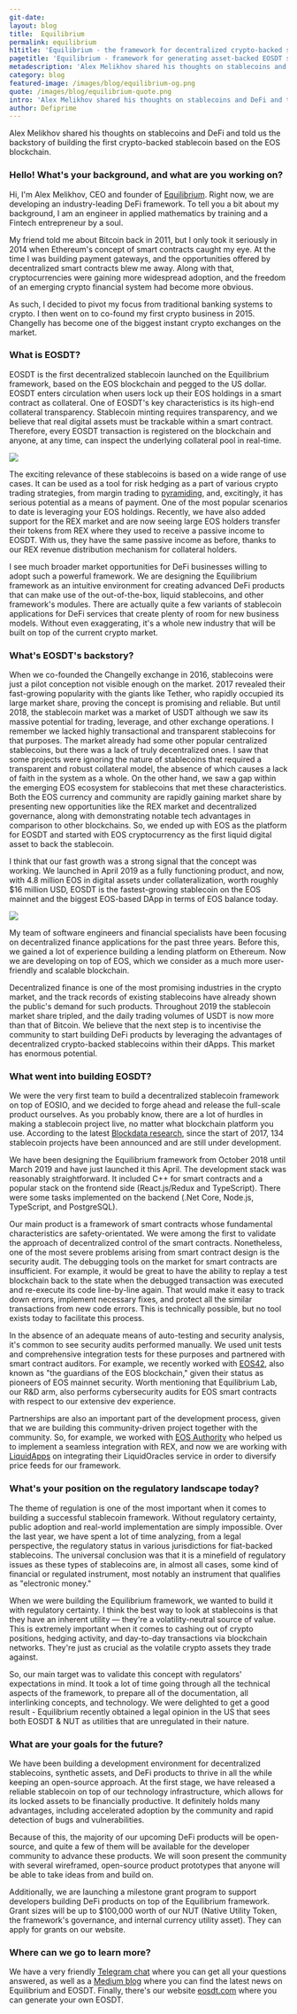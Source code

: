 ```yaml
---
git-date:
layout: blog
title:  Equilibrium
permalink: equilibrium
h1title: 'Equilibrium - the framework for decentralized crypto-backed stablecoins and DeFi products'
pagetitle: 'Equilibrium - framework for generating asset-backed EOSDT stablecoins'
metadescription: 'Alex Melikhov shared his thoughts on stablecoins and DeFi and told us the backstory of building the first crypto-backed stablecoin based on the EOS blockchain.'
category: blog
featured-image: /images/blog/equilibrium-og.png
quote: /images/blog/equilibrium-quote.png
intro: 'Alex Melikhov shared his thoughts on stablecoins and DeFi and told us the backstory of building the first crypto-backed stablecoin based on the EOS blockchain.'
author: Defiprime
---
```

Alex Melikhov shared his thoughts on stablecoins and DeFi and told us the backstory of building the first crypto-backed stablecoin based on the EOS blockchain.

### Hello! What's your background, and what are you working on?

Hi, I'm Alex Melikhov, CEO and founder of [Equilibrium](http://eosdt.com/?utm_source=defiprime&utm_medium=referral&utm_campaign=defiprime_interview). Right now, we are developing an industry-leading DeFi framework. To tell you a bit about my background, I am an engineer in applied mathematics by training and a Fintech entrepreneur by a soul.

My friend told me about Bitcoin back in 2011, but I only took it seriously in 2014 when Ethereum's concept of smart contracts caught my eye. At the time I was building payment gateways, and the opportunities offered by decentralized smart contracts blew me away. Along with that, cryptocurrencies were gaining more widespread adoption, and the freedom of an emerging crypto financial system had become more obvious.

As such, I decided to pivot my focus from traditional banking systems to crypto. I then went on to co-found my first crypto business in 2015. Changelly has become one of the biggest instant crypto exchanges on the market.

### What is EOSDT?

EOSDT is the first decentralized stablecoin launched on the Equilibrium framework, based on the EOS blockchain and pegged to the US dollar. EOSDT enters circulation when users lock up their EOS holdings in a smart contract as collateral. One of EOSDT's key characteristics is its high-end collateral transparency. Stablecoin minting requires transparency, and we believe that real digital assets must be trackable within a smart contract. Therefore, every EOSDT transaction is registered on the blockchain and anyone, at any time, can inspect the underlying collateral pool in real-time.

![](/images/blog/equilibrium2.png)

The exciting relevance of these stablecoins is based on a wide range of use cases. It can be used as a tool for risk hedging as a part of various crypto trading strategies, from margin trading to [pyramiding](https://www.investopedia.com/terms/p/pyramiding.asp), and, excitingly, it has serious potential as a means of payment. One of the most popular scenarios to date is leveraging your EOS holdings. Recently, we have also added support for the REX market and are now seeing large EOS holders transfer their tokens from REX where they used to receive a passive income to EOSDT. With us, they have the same passive income as before, thanks to our REX revenue distribution mechanism for collateral holders.

I see much broader market opportunities for DeFi businesses willing to adopt such a powerful framework. We are designing the Equilibrium framework as an intuitive environment for creating advanced DeFi products that can make use of the out-of-the-box, liquid stablecoins, and other framework's modules. There are actually quite a few variants of stablecoin applications for DeFi services that create plenty of room for new business models. Without even exaggerating, it's a whole new industry that will be built on top of the current crypto market.

### What's EOSDT's backstory?

When we co-founded the Changelly exchange in 2016, stablecoins were just a pilot conception not visible enough on the market. 2017 revealed their fast-growing popularity with the giants like Tether, who rapidly occupied its large market share, proving the concept is promising and reliable. But until 2018, the stablecoin market was a market of USDT although we saw its massive potential for trading, leverage, and other exchange operations. I remember we lacked highly transactional and transparent stablecoins for that purposes. The market already had some other popular centralized stablecoins, but there was a lack of truly decentralized ones. I saw that some projects were ignoring the nature of stablecoins that required a transparent and robust collateral model, the absence of which causes a lack of faith in the system as a whole.
On the other hand, we saw a gap within the emerging EOS ecosystem for stablecoins that met these characteristics. Both the EOS currency and community are rapidly gaining market share by presenting new opportunities like the REX market and decentralized governance, along with demonstrating notable tech advantages in comparison to other blockchains. So, we ended up with EOS as the platform for EOSDT and started with EOS cryptocurrency as the first liquid digital asset to back the stablecoin.

I think that our fast growth was a strong signal that the concept was working. We launched in April 2019 as a fully functioning product, and now, with 4.8 million EOS in digital assets under collateralization, worth roughly $16 million USD, EOSDT is the fastest-growing stablecoin on the EOS mainnet and the biggest EOS-based DApp in terms of EOS balance today.

![](/images/blog/equilibrium1.jpg)

My team of software engineers and financial specialists have been focusing on decentralized finance applications for the past three years. Before this, we gained a lot of experience building a lending platform on Ethereum. Now we are developing on top of EOS, which we consider as a much more user-friendly and scalable blockchain.

Decentralized finance is one of the most promising industries in the crypto market, and the track records of existing stablecoins have already shown the public's demand for such products. Throughout 2019 the stablecoin market share tripled, and the daily trading volumes of USDT is now more than that of Bitcoin. We believe that the next step is to incentivise the community to start building DeFi products by leveraging the advantages of decentralized crypto-backed stablecoins within their dApps. This market has enormous potential.

### What went into building EOSDT?

We were the very first team to build a decentralized stablecoin framework on top of EOSIO, and we decided to forge ahead and release the full-scale product ourselves. As you probably know, there are a lot of hurdles in making a stablecoin project live, no matter what blockchain platform you use. According to the latest [Blockdata research](https://download.blockdata.tech/blockdata-stablecoin-report-blockchain-technology.pdf), since the start of 2017, 134 stablecoin projects have been announced and are still under development.

We have been designing the Equilibrium framework from October 2018 until March 2019 and have just launched it this April. The development stack was reasonably straightforward. It included C++ for smart contracts and a popular stack on the frontend side (React.js/Redux and TypeScript). There were some tasks implemented on the backend (.Net Core, Node.js, TypeScript, and PostgreSQL).

Our main product is a framework of smart contracts whose fundamental characteristics are safety-orientated. We were among the first to validate the approach of decentralized control of the smart contracts. Nonetheless, one of the most severe problems arising from smart contract design is the security audit. The debugging tools on the market for smart contracts are insufficient. For example, it would be great to have the ability to replay a test blockchain back to the state when the debugged transaction was executed and re-execute its code line-by-line again. That would make it easy to track down errors, implement necessary fixes, and protect all the similar transactions from new code errors. This is technically possible, but no tool exists today to facilitate this process.

In the absence of an adequate means of auto-testing and security analysis, it's common to see security audits performed manually. We used unit tests and comprehensive integration tests for these purposes and partnered with smart contract auditors. For example, we recently worked with [EOS42](https://eos42.io/), also known as "the guardians of the EOS blockchain," given their status as pioneers of EOS mainnet security. Worth mentioning that Equilibrium Lab, our R&D arm, also performs cybersecurity audits for EOS smart contracts with respect to our extensive dev experience.  

Partnerships are also an important part of the development process, given that we are building this community-driven project together with the community. So, for example, we worked with [EOS Authority](https://eosauthority.com/) who helped us to implement a seamless integration with REX, and now we are working with [LiquidApps](https://liquidapps.io/) on integrating their LiquidOracles service in order to diversify price feeds for our framework.

### What's your position on the regulatory landscape today?

The theme of regulation is one of the most important when it comes to building a successful stablecoin framework. Without regulatory certainty, public adoption and real-world implementation are simply impossible. Over the last year, we have spent a lot of time analyzing, from a legal perspective, the regulatory status in various jurisdictions for fiat-backed stablecoins. The universal conclusion was that it is a minefield of regulatory issues as these types of stablecoins are, in almost all cases, some kind of financial or regulated instrument, most notably an instrument that qualifies as "electronic money."

When we were building the Equilibrium framework, we wanted to build it with regulatory certainty. I think the best way to look at stablecoins is that they have an inherent utility — they're a volatility-neutral source of value. This is extremely important when it comes to cashing out of crypto positions, hedging activity, and day-to-day transactions via blockchain networks. They're just as crucial as the volatile crypto assets they trade against.

So, our main target was to validate this concept with regulators' expectations in mind. It took a lot of time going through all the technical aspects of the framework, to prepare all of the documentation, all interlinking concepts, and technology. We were delighted to get a good result - Equilibrium recently obtained a legal opinion in the US that sees both EOSDT & NUT as utilities that are unregulated in their nature.

### What are your goals for the future?

We have been building a development environment for decentralized stablecoins, synthetic assets, and DeFi products to thrive in all the while keeping an open-source approach. At the first stage, we have released a reliable stablecoin on top of our technology infrastructure, which allows for its locked assets to be financially productive. It definitely holds many advantages, including accelerated adoption by the community and rapid detection of bugs and vulnerabilities.

Because of this, the majority of our upcoming DeFi products will be open-source, and quite a few of them will be available for the developer community to advance these products. We will soon present the community with several wireframed, open-source product prototypes that anyone will be able to take ideas from and build on.

Additionally, we are launching a milestone grant program to support developers building DeFi products on top of the Equilibrium framework. Grant sizes will be up to $100,000 worth of our NUT (Native Utility Token, the framework's governance, and internal currency utility asset). They can apply for grants on our website.  

### Where can we go to learn more?

We have a very friendly [Telegram chat](http://t.me/equilibrium_eosdt_official?utm_source=defiprime&utm_medium=referral&utm_campaign=defiprime_interview) where you can get all your questions answered, as well as a [Medium blog](http://medium.com/equilibrium-eosdt?utm_source=defiprime&utm_medium=referral&utm_campaign=defiprime_interview) where you can find the latest news on Equilibrium and EOSDT. Finally, there's our website [eosdt.com](http://eosdt.com/?utm_source=defiprime&utm_medium=referral&utm_campaign=defiprime_interview) where you can generate your own EOSDT.
